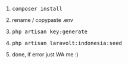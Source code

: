 1. <pre>composer install</pre>
2. rename / copypaste .env
3. <pre>php artisan key:generate</pre>
4. <pre>php artisan laravolt:indonesia:seed</pre>
5. done, if error just WA me :)
